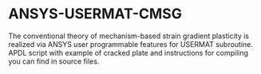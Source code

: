 # ANSYS-USERMAT-CMSG
The conventional theory of mechanism-based strain gradient plasticity is realized via ANSYS user programmable features for USERMAT subroutine. APDL script with example of cracked plate and instructions for compiling you can find in source files.
